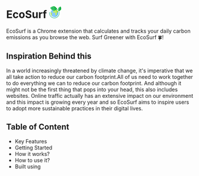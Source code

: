 

# EcoSurf ![Alt text](icon32.png)


EcoSurf is a Chrome extension that calculates and tracks your daily carbon emissions as you browse the web. Surf Greener with EcoSurf 🍀!



## Inspiration Behind this
In a world increasingly threatened by climate change, it's imperative that we all take action to reduce our carbon footprint.All of us need to work together to do everything we can to reduce our carbon footprint. And although it might not be the first thing that pops into your head, this also includes websites. Online traffic actually has an extensive impact on our environment and this impact is growing every year and so EcoSurf aims to inspire users to adopt more sustainable practices in their digital lives.
## Table of Content

- Key Features
- Getting Started 
- How it works?
- How to use it?
- Built using
